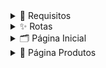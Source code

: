 <details>
<summary>📒 Requisitos</summary>

- **Produto**
    - Descritivo: Nome, Descrição, Detalhes, Imagem, Estoque, Peso, Dimensões
    - Deve possuir: Gênero (masculino), Categoria (acessorios), Tipo (oculos), Tamanho (unico), Marca (coca-cola), Cor (azul), Preço (380,00)
    - Deve possui modal de preview
    - Filtrar no máximo 15 por página de busca

- **Cliente**
    - Autenticação para acessar a conta
    - Autenticação para comentário
    - Autenticação para favorito
    - Autenticação para pagamento
    - Cadastro restrito para um CPF/CNPJ e E-mail

- **Gestão Produto**
    - Tipo depende da Categoria
    - Marca depende do Tipo

- **Gênero**
    - Masculino, Feminino, Menino, Menina, Unissex

- **Categorias**
    - Calçados, Roupas, Acessórios

- **Tipos**
    - *Calçados:* Botas, Chinelos, Chuteiras, Crocs, Sapatênis, Tênis
    - *Roupas:* Bermudas, Calças, Camisas, Jaquetas, Moletons, Shorts
    - *Acessórios:* Bonés, Malas, Meias, Mochilas, Óculos, Relógios

- **Tamanho**
    - PP, P, M, G, GG, XG, 20 - 50 (múltiplo 2), Único

- **Marcas**
    - *Calçados:* Adidas, Asics, Fila, Kappa, Mizuno, Nike, Oakley, Olympikus, Puma
    - *Roupas:* Adidas, Aramis, Armadilho, Calvin Klein, Colcci, Everlast, Lacoste, Nike, Reserva
    - *Acessórios:* Adidas, Amora, Capricho, Caterpillar, Coca Cola, Colcci, Everlast

- **Cores**
    - Amarelo, Azul Claro, Azul Escuro, Bege, Bordô, Branco, Cinza, Dourado, Laranja, Lilás, Marinho, Marrom, Preto, Rosa, Roxo
	- Verde, Verde Escuro, Verde Claro, Vermelho, Vinho, Violeta

- **Faixa de preço**
    - Menos 60, Entre (60 - 100), Entre (100 - 160), Entre (160 - 240), Entre (240 - 380), Entre (380 - 770), Mais 770

</details>

<details>
<summary>✨ Rotas</summary>

- **Raíz**
    - Página Inicial: `outonofashion.com`

- **Página Produtos**
    - Página Produtos Masculino: `/masculino`
    - Página Produtos Feminino: `/feminino`
    - Página Produtos Menino: `/menino`
    - Página Produtos Menina: `/menina`

    - Página Produtos Promoções [Unissex]: `/promocoes`
    - Página Produtos Calçados [Unissex]: `/calcados`
    - Página Produtos Roupas [Unissex]: `/roupas`
    - Página Produtos Acessórios [Unissex]: `/acessorios`
    - Página Produtos Marcas [Unissex]: `/marcas`

- **Página Filtro**
    - Página Filtro Calçados: `/calcados/produtos?tipo-produto=chinelo?genero=masculino&tamanho=40&marca=coca-cola&cor=azul&preco=60-100`
    - Página Filtro Roupas: `/roupas/produtos?tipo-produto=biquini&genero=feminino&tamanho=m&marca=billabong&cor=verde&preco=100-160`
    - Página Filtro Acessórios: `/acessorios/produtos?tipo-produto=oculos&genero=menino&tamanho=50&marca=atitude&cor=prata&preco=240-380`
    - Página Filtro Marcas: `/marcas/produtos?marca=adidas?tipo-produto=agasalho&genero=menina&tamanho=p&cor=rosa&preco=380-770&sort=ofertas`

- **Página Autenticação**
    - Página Login/Cadastro: `/login`
    - Página Cadastro Confirmação: `/login/cadastrado`
    - Página Login Pagamento: `/login/finalizar-compra`

- **Página Dados Cliente**
    - Página Conta: `/conta`
    - Página Favorito: `/conta/favoritos`

- **Página Itens Compra**
    - Página Carrinho: `/carrinho`

- **Página Pagamento**
    - Página Finalizar Compra: `/finalizar-compra`
    - Página Confirmação: `/finalizar-compra/confirmacao`

- **Página Institucionais**
    - Página Sobre: `/sobre`
    - Página Política de Privacidade: `/politicas-privacidade`
    - Página Não Encontrada: `/pagina-nao-encontrada`
    - *Página Contato: `/contato`

- **Página Gerência**
    - Página CMS: `/cms`

- **Página Novidades**
    - Página Blog: `/blog`

</details>

<details>
<summary>🗂️ Página Inicial</summary>

- **Slideshow de Campanha [Hero]**
    - Imagem Background
    - Link Produtos
- **Seção de Ofertas [Campanha]**
    - Nome Campanha
    - Descrição Oferta
    - Imagem Background
    - Link Produtos
- **Produtos Gênero [Carrosel]**
    - Últimos Adicionados
    - Nome Produto
    - Preço
- **Banner [CTA]**
    - Nome Banner
    - Descrição Banner
    - Imagem Background
    - Link Produtos
- **Mais Vendidos [Carrosel]**
    - Mais Vendidos [Unissex]
    - Nome Produto
    - Preço
- **Top Marcas [Carrosel]**
    - Logo Marcas
- **Newsletter [Lead]**
    - Imagem Background
    - Oferta [Isca]
    - Regras Oferta
    - Form E-mail
    - Box Icons
        - Nome
        - Descrição

</details>

<details>
<summary>🎁 Página Produtos</summary>

- **Slideshow de Campanha [Hero]**
    - Imagem Background
    - Link Produtos
- **Produtos Miniatura [Categorização]**
    - Nome
    - Imagem
- **Container Ads [Campanha]**
    - Imagem
    - Link Produtos
- **Mais Baratos [Carrosel]**
    - Mais Vendidos [Unissex]
    - Nome Produto
    - Preço
- **Container Ads [Campanha]**
    - Imagem
    - Link Produtos
- **Novos [Carrosel]**
    - Mais Vendidos [Unissex]
    - Nome Produto
    - Preço
- **Banner [CTA]**
    - Nome Banner
    - Descrição Banner
    - Imagem Background
    - Link Produtos

</details>